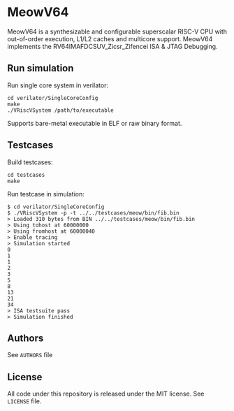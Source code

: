 MeowV64
=======================

MeowV64 is a synthesizable and configurable superscalar RISC-V CPU with out-of-order execution, L1/L2 caches and multicore support. MeowV64 implements the RV64IMAFDCSUV_Zicsr_Zifencei ISA & JTAG Debugging.

## Run simulation

Run single core system in verilator:

```shell
cd verilator/SingleCoreConfig
make
./VRiscVSystem /path/to/executable
```

Supports bare-metal executable in ELF or raw binary format.

## Testcases

Build testcases:

```shell
cd testcases
make
```

Run testcase in simulation:

```shell
$ cd verilator/SingleCoreConfig
$ ./VRiscVSystem -p -t ../../testcases/meow/bin/fib.bin
> Loaded 310 bytes from BIN ../../testcases/meow/bin/fib.bin
> Using tohost at 60000000
> Using fromhost at 60000040
> Enable tracing
> Simulation started
0
1
1
2
3
5
8
13
21
34
> ISA testsuite pass
> Simulation finished
```

## Authors

See `AUTHORS` file


## License

All code under this repository is released under the MIT license. See `LICENSE` file.
